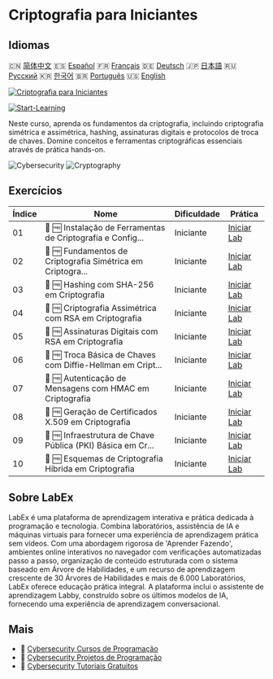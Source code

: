 # Criptografia para Iniciantes

## Idiomas

🇨🇳 [简体中文](README_zh.md) 🇪🇸 [Español](README_es.md) 🇫🇷 [Français](README_fr.md) 🇩🇪 [Deutsch](README_de.md) 🇯🇵 [日本語](README_ja.md) 🇷🇺 [Русский](README_ru.md) 🇰🇷 [한국어](README_ko.md) 🇧🇷 [Português](README_pt.md) 🇺🇸 [English](README.md) 

[![Criptografia para Iniciantes](https://cover-creator.labex.io/cryptography-for-beginners.png?lang=pt)](https://labex.io/pt/courses/cryptography-for-beginners)

[![Start-Learning](https://img.shields.io/badge/Start-Learning-whitesmoke?style=for-the-badge)](https://labex.io/pt/courses/cryptography-for-beginners)

Neste curso, aprenda os fundamentos da criptografia, incluindo criptografia simétrica e assimétrica, hashing, assinaturas digitais e protocolos de troca de chaves. Domine conceitos e ferramentas criptográficas essenciais através de prática hands-on.

![Cybersecurity](https://img.shields.io/badge/Cybersecurity-whitesmoke?style=for-the-badge&logo=cybersecurity)
![Cryptography](https://img.shields.io/badge/Cryptography-whitesmoke?style=for-the-badge&logo=cryptography)


## Exercícios

|   Índice | Nome                                                        | Dificuldade   | Prática                                                                                                                                     |
|----------|-------------------------------------------------------------|---------------|---------------------------------------------------------------------------------------------------------------------------------------------|
|       01 | 📖 🆓 Instalação de Ferramentas de Criptografia e Config... | Iniciante     | <a target='_blank' href='https://labex.io/pt/tutorials/linux-installing-cryptography-tools-and-environment-setup-632723'>Iniciar Lab</a>    |
|       02 | 📖 🆓 Fundamentos de Criptografia Simétrica em Criptogra... | Iniciante     | <a target='_blank' href='https://labex.io/pt/tutorials/linux-symmetric-encryption-basics-in-cryptography-632724'>Iniciar Lab</a>            |
|       03 | 📖 🆓 Hashing com SHA-256 em Criptografia                   | Iniciante     | <a target='_blank' href='https://labex.io/pt/tutorials/linux-hashing-with-sha-256-in-cryptography-632722'>Iniciar Lab</a>                   |
|       04 | 📖 🆓 Criptografia Assimétrica com RSA em Criptografia      | Iniciante     | <a target='_blank' href='https://labex.io/pt/tutorials/linux-asymmetric-encryption-with-rsa-in-cryptography-632719'>Iniciar Lab</a>         |
|       05 | 📖 🆓 Assinaturas Digitais com RSA em Criptografia          | Iniciante     | <a target='_blank' href='https://labex.io/pt/tutorials/linux-digital-signatures-with-rsa-in-cryptography-632721'>Iniciar Lab</a>            |
|       06 | 📖 🆓 Troca Básica de Chaves com Diffie-Hellman em Cript... | Iniciante     | <a target='_blank' href='https://labex.io/pt/tutorials/linux-basic-key-exchange-with-diffie-hellman-in-cryptography-632720'>Iniciar Lab</a> |
|       07 | 📖 🆓 Autenticação de Mensagens com HMAC em Criptografia    | Iniciante     | <a target='_blank' href='https://labex.io/pt/tutorials/linux-message-authentication-with-hmac-in-cryptography-632760'>Iniciar Lab</a>       |
|       08 | 📖 🆓 Geração de Certificados X.509 em Criptografia         | Iniciante     | <a target='_blank' href='https://labex.io/pt/tutorials/linux-generating-x-509-certificates-in-cryptography-632758'>Iniciar Lab</a>          |
|       09 | 📖 🆓 Infraestrutura de Chave Pública (PKI) Básica em Cr... | Iniciante     | <a target='_blank' href='https://labex.io/pt/tutorials/linux-basic-public-key-infrastructure-pki-in-cryptography-632757'>Iniciar Lab</a>    |
|       10 | 📖 🆓 Esquemas de Criptografia Híbrida em Criptografia      | Iniciante     | <a target='_blank' href='https://labex.io/pt/tutorials/linux-hybrid-encryption-schemes-in-cryptography-632759'>Iniciar Lab</a>              |

## Sobre LabEx

LabEx é uma plataforma de aprendizagem interativa e prática dedicada à programação e tecnologia. Combina laboratórios, assistência de IA e máquinas virtuais para fornecer uma experiência de aprendizagem prática sem vídeos. Com uma abordagem rigorosa de 'Aprender Fazendo', ambientes online interativos no navegador com verificações automatizadas passo a passo, organização de conteúdo estruturada com o sistema baseado em Árvore de Habilidades, e um recurso de aprendizagem crescente de 30 Árvores de Habilidades e mais de 6.000 Laboratórios, LabEx oferece educação prática integral. A plataforma inclui o assistente de aprendizagem Labby, construído sobre os últimos modelos de IA, fornecendo uma experiência de aprendizagem conversacional.

## Mais

- 🔗 [Cybersecurity Cursos de Programação](https://github.com/labex-labs/awesome-programming-courses)
- 🔗 [Cybersecurity Projetos de Programação](https://github.com/labex-labs/awesome-programming-projects)
- 🔗 [Cybersecurity Tutoriais Gratuitos](https://github.com/labex-labs/cybersecurity-free-tutorials)

